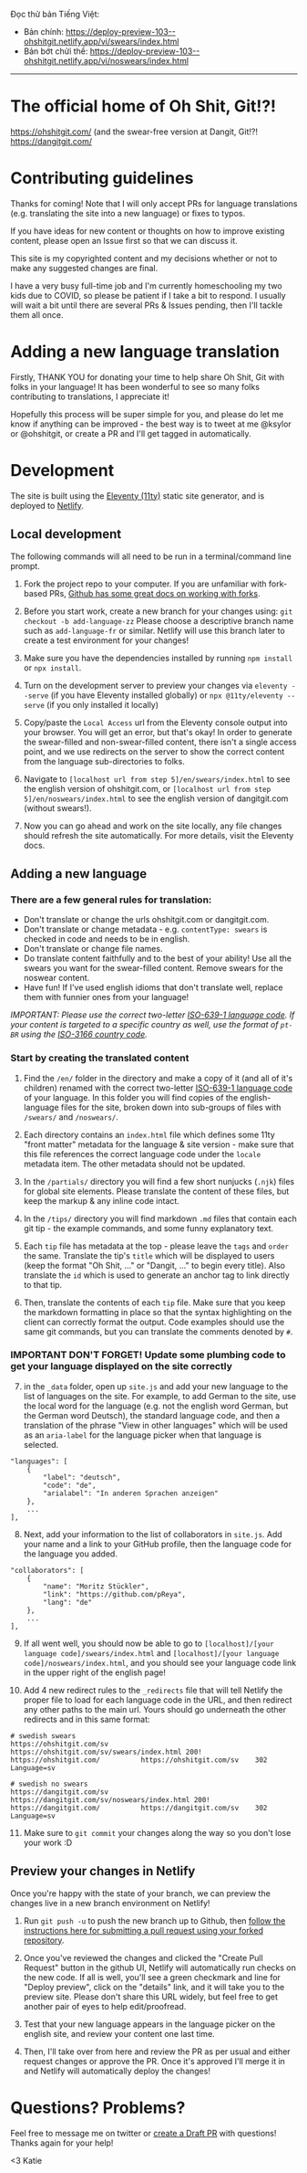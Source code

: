 Đọc thử bản Tiếng Việt:
- Bản chính: https://deploy-preview-103--ohshitgit.netlify.app/vi/swears/index.html
- Bản bớt chửi thề: https://deploy-preview-103--ohshitgit.netlify.app/vi/noswears/index.html

---
# The official home of Oh Shit, Git!?!
https://ohshitgit.com/
(and the swear-free version at Dangit, Git!?!
https://dangitgit.com/

# Contributing guidelines

Thanks for coming! Note that I will only accept PRs for language translations (e.g. translating the site into a new language) or fixes to typos. 

If you have ideas for new content or thoughts on how to improve existing content, please open an Issue first so that we can discuss it. 

This site is my copyrighted content and my decisions whether or not to make any suggested changes are final. 

I have a very busy full-time job and I'm currently homeschooling my two kids due to COVID, so please be patient if I take a bit to respond. I usually will wait a bit until there are several PRs & Issues pending, then I'll tackle them all once.

# Adding a new language translation

Firstly, THANK YOU for donating your time to help share Oh Shit, Git with folks in your language! It has been wonderful to see so many folks contributing to translations, I appreciate it!

Hopefully this process will be super simple for you, and please do let me know if anything can be improved - the best way is to tweet at me @ksylor or @ohshitgit, or create a PR and I'll get tagged in automatically.

# Development
The site is built using the [Eleventy (11ty)](https://www.11ty.dev/docs/) static site generator, and is deployed to [Netlify](https://www.netlify.com/).

## Local development
The following commands will all need to be run in a terminal/command line prompt.

1. Fork the project repo to your computer. If you are unfamiliar with fork-based PRs, [Github has some great docs on working with forks](https://docs.github.com/en/free-pro-team@latest/github/collaborating-with-issues-and-pull-requests/working-with-forks).

2. Before you start work, create a new branch for your changes using:
`git checkout -b add-language-zz` Please choose a descriptive branch name such as `add-language-fr` or similar. Netlify will use this branch later to create a test environment for your changes!

3. Make sure you have the dependencies installed by running `npm install` or `npx install`.

4. Turn on the development server to preview your changes via
`eleventy --serve` (if you have Eleventy installed globally) or `npx @11ty/eleventy --serve` (if you only installed it locally)

5. Copy/paste the `Local Access` url from the Eleventy console output into your browser. You will get an error, but that's okay! In order to generate the swear-filled and non-swear-filled content, there isn't a single access point, and we use redirects on the server to show the correct content from the language sub-directories to folks.

6. Navigate to `[localhost url from step 5]/en/swears/index.html` to see the english version of ohshitgit.com, or `[localhost url from step 5]/en/noswears/index.html` to see the english version of dangitgit.com (without swears!).

7. Now you can go ahead and work on the site locally, any file changes should refresh the site automatically. For more details, visit the Eleventy docs.

## Adding a new language

### There are a few general rules for translation:
- Don't translate or change the urls ohshitgit.com or dangitgit.com.
- Don't translate or change metadata - e.g. `contentType: swears` is checked in code and needs to be in english. 
- Don't translate or change file names.
- Do translate content faithfully and to the best of your ability! Use all the swears you want for the swear-filled content. Remove swears for the noswear content. 
- Have fun! If I've used english idioms that don't translate well, replace them with funnier ones from your language! 

*IMPORTANT: Please use the correct two-letter [ISO-639-1 language code](https://en.wikipedia.org/wiki/List_of_ISO_639-1_codes). If your content is targeted to a specific country as well, use the format of `pt-BR` using the [ISO-3166 country code](https://en.wikipedia.org/wiki/List_of_ISO_3166_country_codes).*

### Start by creating the translated content

1. Find the `/en/` folder in the directory and make a copy of it (and all of it's children) renamed with the correct two-letter [ISO-639-1 language code](https://en.wikipedia.org/wiki/List_of_ISO_639-1_codes) of your language. In this folder you will find copies of the english-language files for the site, broken down into sub-groups of files with `/swears/` and `/noswears/`. 

2. Each directory contains an `index.html` file which defines some 11ty "front matter" metadata for the language & site version - make sure that this file references the correct language code under the `locale` metadata item. The other metadata should not be updated.

3. In the `/partials/` directory you will find a few short nunjucks (`.njk`) files for global site elements. Please translate the content of these files, but keep the markup & any inline code intact.

4. In the `/tips/` directory you will find markdown  `.md` files that contain each git tip - the example commands, and some funny explanatory text. 

5. Each `tip` file has metadata at the top - please leave the `tags` and `order` the same. Translate the tip's `title` which will be displayed to users (keep the format "Oh Shit, ..." or "Dangit, ..." to begin every title). Also translate the `id` which is used to generate an anchor tag to link directly to that tip. 

6. Then, translate the contents of each `tip` file. Make sure that you keep the markdown formatting in place so that the syntax highlighting on the client can correctly format the output. Code examples should use the same git commands, but you can translate the comments denoted by `#`. 

### IMPORTANT DON'T FORGET! Update some plumbing code to get your language displayed on the site correctly

7. in the `_data` folder, open up `site.js` and add your new language to the list of languages on the site. For example, to add German to the site, use the local word for the language (e.g. not the english word German, but the German word Deutsch), the standard language code, and then a translation of the phrase "View in other languages" which will be used as an `aria-label` for the language picker when that language is selected.

```
"languages": [
    {
        "label": "deutsch",
        "code": "de",
        "arialabel": "In anderen Sprachen anzeigen"
    },
    ...
],
```

8. Next, add your information to the list of collaborators in `site.js`. Add your name and a link to your GitHub profile, then the language code for the language you added.

```
"collaborators": [
    {
        "name": "Moritz Stückler",
        "link": "https://github.com/pReya",
        "lang": "de"
    },
    ...
],
```

9. If all went well, you should now be able to go to `[localhost]/[your language code]/swears/index.html` and `[localhost]/[your language code]/noswears/index.html`, and you should see your language code link in the upper right of the english page! 

10. Add 4 new redirect rules to the `_redirects` file that will tell Netlify the proper file to load for each language code in the URL, and then redirect any other paths to the main url. Yours should go underneath the other redirects and in this same format:

```
# swedish swears
https://ohshitgit.com/sv        https://ohshitgit.com/sv/swears/index.html 200!
https://ohshitgit.com/          https://ohshitgit.com/sv    302  Language=sv

# swedish no swears
https://dangitgit.com/sv        https://dangitgit.com/sv/noswears/index.html 200!
https://dangitgit.com/          https://dangitgit.com/sv    302  Language=sv
```

11. Make sure to `git commit` your changes along the way so you don't lose your work :D

## Preview your changes in Netlify

Once you're happy with the state of your branch, we can preview the changes live in a new branch environment on Netlify!

1. Run `git push -u` to push the new branch up to Github, then [follow the instructions here for submitting a pull request using your forked repository](https://docs.github.com/en/free-pro-team@latest/github/collaborating-with-issues-and-pull-requests/creating-a-pull-request-from-a-fork).

2. Once you've reviewed the changes and clicked the "Create Pull Request" button in the github UI, Netlify will automatically run checks on the new code. If all is well, you'll see a green checkmark and line for "Deploy preview", click on the "details" link, and it will take you to the preview site. Please don't share this URL widely, but feel free to get another pair of eyes to help edit/proofread.

3. Test that your new language appears in the language picker on the english site, and review your content one last time. 

4. Then, I'll take over from here and review the PR as per usual and either request changes or approve the PR. Once it's approved I'll merge it in and Netlify will automatically deploy the changes! 

# Questions? Problems? 

Feel free to message me on twitter or [create a Draft PR](https://github.blog/2019-02-14-introducing-draft-pull-requests/) with questions! Thanks again for your help!

<3 Katie
